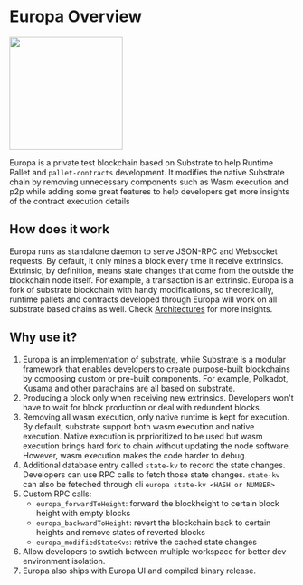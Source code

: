 # Europa Overview

<div style={{textAlign: 'center'}}>
  <img height="200" src="https://patract.io/images/products/Europa.svg" />
</div>

Europa is a private test blockchain based on Substrate to help Runtime Pallet and `pallet-contracts` development. It modifies the native Substrate chain by removing unnecessary components such as Wasm execution and p2p while adding some great features to help developers get more insights of the contract execution details

## How does it work
Europa runs as standalone daemon to serve JSON-RPC and Websocket requests. By default, it only mines a block every time it receive extrinsics. Extrinsic, by definition, means state changes that come from the outside the blockchain node itself. For example, a transaction is an extrinsic. Europa is a fork of substrate blockchain with handy modifications, so theoretically, runtime pallets and contracts developed through Europa will work on all substrate based chains as well. 
Check [Architectures](../guides/architecture.md) for more insights.

## Why use it?
1. Europa is an implementation of [substrate](https://github.com/paritytech/substrate), while Substrate is a modular framework that enables developers to create purpose-built blockchains by composing custom or pre-built components. For example, Polkadot, Kusama and other parachains are all based on substrate.
2. Producing a block only when receiving new extrinsics. Developers won't have to wait for block production or deal with redundent blocks.
3. Removing all wasm execution, only native runtime is kept for execution. By default, substrate support both wasm execution and native execution. Native execution is prprioritized to be used but wasm execution brings hard fork to chain without updating the node software. However, wasm execution makes the code harder to debug.
4. Additional database entry called `state-kv` to record the state changes. Developers can use RPC calls to fetch those state changes. `state-kv` can also be feteched through cli `europa state-kv <HASH or NUMBER>`
5. Custom RPC calls:
    - `europa_forwardToHeight`: forward the blockheight to certain block height with empty blocks
    - `europa_backwardToHeight`: revert the blockchain back to certain heights and remove states of reverted blocks
    - `europa_modifiedStateKvs`: retrive the cached state changes
6. Allow developers to swtich between multiple workspace for better dev environment isolation.
7. Europa also ships with Europa UI and compiled binary release. 
